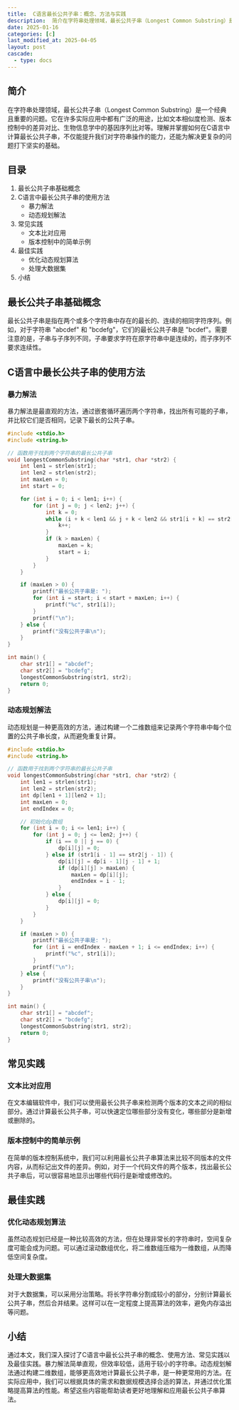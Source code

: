 ```yaml
---
title:  C语言最长公共子串：概念、方法与实践
description:  简介在字符串处理领域，最长公共子串（Longest Common Substring）是一个经典且重要的问题。它在许多实际应用中都有广泛的用途，比如文本相似度检测、版本控制中的差异对比、生物信息学中的基因序列比对等。理解并掌握如何在C语言中计算最长公共子串，不仅能提升我们对字符串操作的能力，还能为解决更复杂的问题打下坚实的基础。
date: 2025-01-16
categories: [c]
last_modified_at: 2025-04-05 
layout: post
cascade:
  - type: docs
---
```



## 简介
在字符串处理领域，最长公共子串（Longest Common Substring）是一个经典且重要的问题。它在许多实际应用中都有广泛的用途，比如文本相似度检测、版本控制中的差异对比、生物信息学中的基因序列比对等。理解并掌握如何在C语言中计算最长公共子串，不仅能提升我们对字符串操作的能力，还能为解决更复杂的问题打下坚实的基础。

## 目录
1. 最长公共子串基础概念
2. C语言中最长公共子串的使用方法
    - 暴力解法
    - 动态规划解法
3. 常见实践
    - 文本比对应用
    - 版本控制中的简单示例
4. 最佳实践
    - 优化动态规划算法
    - 处理大数据集
5. 小结

## 最长公共子串基础概念
最长公共子串是指在两个或多个字符串中存在的最长的、连续的相同字符序列。例如，对于字符串 "abcdef" 和 "bcdefg"，它们的最长公共子串是 "bcdef"。需要注意的是，子串与子序列不同，子串要求字符在原字符串中是连续的，而子序列不要求连续性。

## C语言中最长公共子串的使用方法

### 暴力解法
暴力解法是最直观的方法，通过嵌套循环遍历两个字符串，找出所有可能的子串，并比较它们是否相同，记录下最长的公共子串。

```c
#include <stdio.h>
#include <string.h>

// 函数用于找到两个字符串的最长公共子串
void longestCommonSubstring(char *str1, char *str2) {
    int len1 = strlen(str1);
    int len2 = strlen(str2);
    int maxLen = 0;
    int start = 0;

    for (int i = 0; i < len1; i++) {
        for (int j = 0; j < len2; j++) {
            int k = 0;
            while (i + k < len1 && j + k < len2 && str1[i + k] == str2[j + k]) {
                k++;
            }
            if (k > maxLen) {
                maxLen = k;
                start = i;
            }
        }
    }

    if (maxLen > 0) {
        printf("最长公共子串是: ");
        for (int i = start; i < start + maxLen; i++) {
            printf("%c", str1[i]);
        }
        printf("\n");
    } else {
        printf("没有公共子串\n");
    }
}

int main() {
    char str1[] = "abcdef";
    char str2[] = "bcdefg";
    longestCommonSubstring(str1, str2);
    return 0;
}
```

### 动态规划解法
动态规划是一种更高效的方法，通过构建一个二维数组来记录两个字符串中每个位置的公共子串长度，从而避免重复计算。

```c
#include <stdio.h>
#include <string.h>

// 函数用于找到两个字符串的最长公共子串
void longestCommonSubstring(char *str1, char *str2) {
    int len1 = strlen(str1);
    int len2 = strlen(str2);
    int dp[len1 + 1][len2 + 1];
    int maxLen = 0;
    int endIndex = 0;

    // 初始化dp数组
    for (int i = 0; i <= len1; i++) {
        for (int j = 0; j <= len2; j++) {
            if (i == 0 || j == 0) {
                dp[i][j] = 0;
            } else if (str1[i - 1] == str2[j - 1]) {
                dp[i][j] = dp[i - 1][j - 1] + 1;
                if (dp[i][j] > maxLen) {
                    maxLen = dp[i][j];
                    endIndex = i - 1;
                }
            } else {
                dp[i][j] = 0;
            }
        }
    }

    if (maxLen > 0) {
        printf("最长公共子串是: ");
        for (int i = endIndex - maxLen + 1; i <= endIndex; i++) {
            printf("%c", str1[i]);
        }
        printf("\n");
    } else {
        printf("没有公共子串\n");
    }
}

int main() {
    char str1[] = "abcdef";
    char str2[] = "bcdefg";
    longestCommonSubstring(str1, str2);
    return 0;
}
```

## 常见实践

### 文本比对应用
在文本编辑软件中，我们可以使用最长公共子串来检测两个版本的文本之间的相似部分。通过计算最长公共子串，可以快速定位哪些部分没有变化，哪些部分是新增或删除的。

### 版本控制中的简单示例
在简单的版本控制系统中，我们可以利用最长公共子串算法来比较不同版本的文件内容，从而标记出文件的差异。例如，对于一个代码文件的两个版本，找出最长公共子串后，可以很容易地显示出哪些代码行是新增或修改的。

## 最佳实践

### 优化动态规划算法
虽然动态规划已经是一种比较高效的方法，但在处理非常长的字符串时，空间复杂度可能会成为问题。可以通过滚动数组优化，将二维数组压缩为一维数组，从而降低空间复杂度。

### 处理大数据集
对于大数据集，可以采用分治策略。将长字符串分割成较小的部分，分别计算最长公共子串，然后合并结果。这样可以在一定程度上提高算法的效率，避免内存溢出等问题。

## 小结
通过本文，我们深入探讨了C语言中最长公共子串的概念、使用方法、常见实践以及最佳实践。暴力解法简单直观，但效率较低，适用于较小的字符串。动态规划解法通过构建二维数组，能够更高效地计算最长公共子串，是一种更常用的方法。在实际应用中，我们可以根据具体的需求和数据规模选择合适的算法，并通过优化策略提高算法的性能。希望这些内容能帮助读者更好地理解和应用最长公共子串算法。 
